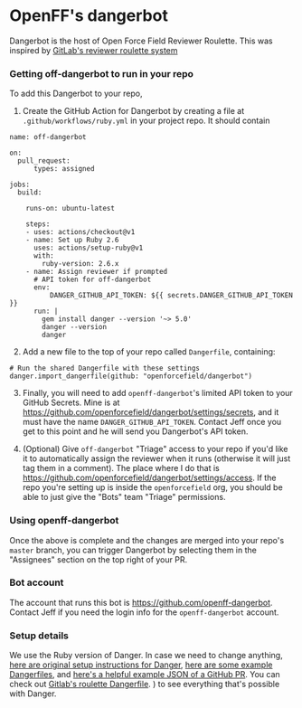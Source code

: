 # OpenFF's dangerbot

Dangerbot is the host of Open Force Field Reviewer Roulette. This was inspired by [GitLab's reviewer roulette system](https://about.gitlab.com/blog/2019/10/23/reviewer-roulette-one-year-on/)


### Getting off-dangerbot to run in your repo 
To add this Dangerbot to your repo, 

1) Create the GitHub Action for Dangerbot by creating a file at `.github/workflows/ruby.yml` in your project repo. 
  It should contain 

```
name: off-dangerbot

on:
  pull_request:
      types: assigned

jobs:
  build:

    runs-on: ubuntu-latest

    steps:
    - uses: actions/checkout@v1
    - name: Set up Ruby 2.6
      uses: actions/setup-ruby@v1
      with:
        ruby-version: 2.6.x
    - name: Assign reviewer if prompted
      # API token for off-dangerbot
      env:
          DANGER_GITHUB_API_TOKEN: ${{ secrets.DANGER_GITHUB_API_TOKEN }}
      run: |
        gem install danger --version '~> 5.0'
        danger --version 
        danger
```

2) Add a new file to the top of your repo called `Dangerfile`, containing:
```
# Run the shared Dangerfile with these settings
danger.import_dangerfile(github: "openforcefield/dangerbot") 
```

3) Finally, you will need to add `openff-dangerbot`'s limited API token to your GitHub Secrets. Mine is at https://github.com/openforcefield/dangerbot/settings/secrets, and it must have the name `DANGER_GITHUB_API_TOKEN`. Contact Jeff once you get to this point and he will send you Dangerbot's API token.

4) (Optional) Give `off-dangerbot` "Triage" access to your repo if you'd like it to automatically assign the reviewer when it runs (otherwise it will just tag them in a comment). The place where I do that is https://github.com/openforcefield/dangerbot/settings/access. If the repo you're setting up is inside the `openforcefield` org, you should be able to just give the "Bots" team "Triage" permissions.

### Using openff-dangerbot

Once the above is complete and the changes are merged into your repo's `master` branch, you can trigger Dangerbot by selecting them in the "Assignees" section on the top right of your PR. 

### Bot account

The account that runs this bot is https://github.com/openff-dangerbot. Contact Jeff if you need the login info for the `openff-dangerbot` account.

### Setup details

We use the Ruby version of Danger. In case we need to change anything, [here are original setup instructions for Danger](https://danger.systems/guides/getting_started.html#setting-up-danger-to-run-on-your-ci), [here are some example Dangerfiles](https://danger.systems/reference.html), and [here's a helpful example JSON of a GitHub PR](https://raw.githubusercontent.com/danger/danger/master/spec/fixtures/github_api/pr_response.json). You can check out [Gitlab's roulette Dangerfile](https://gitlab.com/gitlab-org/gitlab-foss/blob/master/danger/roulette/Dangerfile). ) to see everything that's possible with Danger.

